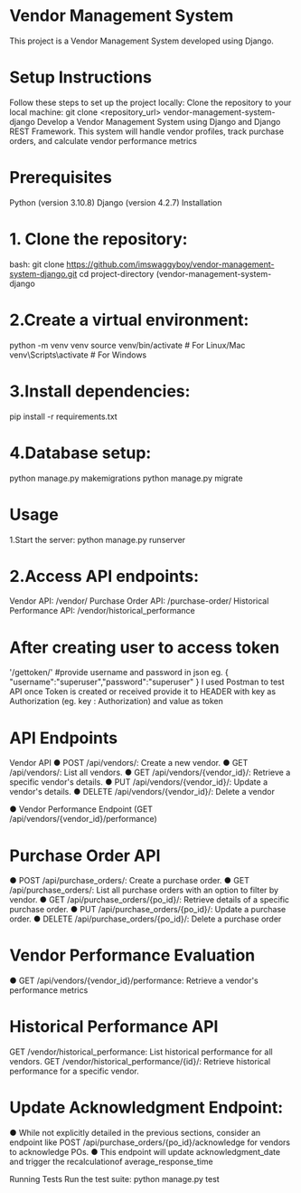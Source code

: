 # Vendor Management System
This project is a Vendor Management System developed using Django.

# Setup Instructions
Follow these steps to set up the project locally:
Clone the repository to your local machine:
git clone <repository_url>
vendor-management-system-django
Develop a Vendor Management System using Django and Django REST Framework. This system will handle vendor profiles, track purchase orders, and calculate vendor performance metrics

# Prerequisites
Python (version 3.10.8)
Django (version 4.2.7)
Installation
# 1. Clone the repository:
bash:
git clone https://github.com/imswaggyboy/vendor-management-system-django.git
cd project-directory (vendor-management-system-django

# 2.Create a virtual environment:
python -m venv venv
source venv/bin/activate # For Linux/Mac
venv\Scripts\activate # For Windows

# 3.Install dependencies:
pip install -r requirements.txt

# 4.Database setup:
python manage.py makemigrations
python manage.py migrate

# Usage
1.Start the server:
python manage.py runserver

# 2.Access API endpoints:
Vendor API: /vendor/
Purchase Order API: /purchase-order/
Historical Performance API: /vendor/historical_performance

# After creating user to access token
'/gettoken/' #provide username and password in json eg. { "username":"superuser","password":"superuser" }
I used Postman to test API
once Token is created or received provide it to HEADER
with key as Authorization (eg. key : Authorization) and value as token

# API Endpoints
Vendor API
● POST /api/vendors/: Create a new vendor.
● GET /api/vendors/: List all vendors.
● GET /api/vendors/{vendor_id}/: Retrieve a specific vendor's details.
● PUT /api/vendors/{vendor_id}/: Update a vendor's details.
● DELETE /api/vendors/{vendor_id}/: Delete a vendor

● Vendor Performance Endpoint (GET /api/vendors/{vendor_id}/performance)

# Purchase Order API
● POST /api/purchase_orders/: Create a purchase order.
● GET /api/purchase_orders/: List all purchase orders with an option to filter by vendor.
● GET /api/purchase_orders/{po_id}/: Retrieve details of a specific purchase order.
● PUT /api/purchase_orders/{po_id}/: Update a purchase order.
● DELETE /api/purchase_orders/{po_id}/: Delete a purchase order

# Vendor Performance Evaluation
● GET /api/vendors/{vendor_id}/performance: Retrieve a vendor's performance metrics

# Historical Performance API
GET /vendor/historical_performance: List historical performance for all vendors.
GET /vendor/historical_performance/{id}/: Retrieve historical performance for a specific vendor.

# Update Acknowledgment Endpoint:
● While not explicitly detailed in the previous sections, consider an endpoint like
POST /api/purchase_orders/{po_id}/acknowledge for vendors to acknowledge POs.
● This endpoint will update acknowledgment_date and trigger the recalculationof average_response_time

Running Tests
Run the test suite:
python manage.py test
